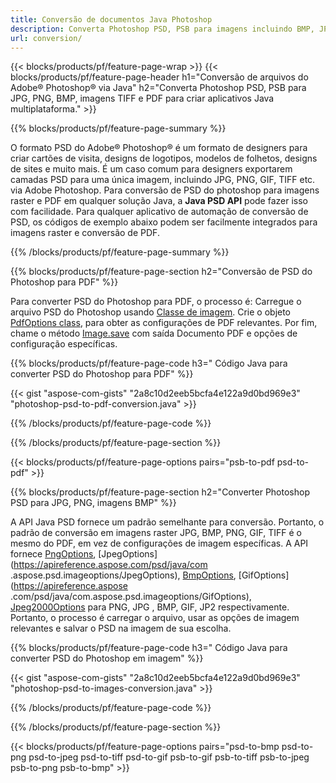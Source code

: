 ```yaml
---
title: Conversão de documentos Java Photoshop
description: Converta Photoshop PSD, PSB para imagens incluindo BMP, JPG, PNG, TIFF e PDF via biblioteca Java.
url: conversion/
---
```


{{< blocks/products/pf/feature-page-wrap >}}
{{< blocks/products/pf/feature-page-header h1="Conversão de arquivos do Adobe® Photoshop® via Java" h2="Converta Photoshop PSD, PSB para JPG, PNG, BMP, imagens TIFF e PDF para criar aplicativos Java multiplataforma." >}}

{{% blocks/products/pf/feature-page-summary %}}

O formato PSD do Adobe® Photoshop® é um formato de designers para criar cartões de visita, designs de logotipos, modelos de folhetos, designs de sites e muito mais. É um caso comum para designers exportarem camadas PSD para uma única imagem, incluindo JPG, PNG, GIF, TIFF etc. via Adobe Photoshop. Para conversão de PSD do photoshop para imagens raster e PDF em qualquer solução Java, a **Java PSD API** pode fazer isso com facilidade. Para qualquer aplicativo de automação de conversão de PSD, os códigos de exemplo abaixo podem ser facilmente integrados para imagens raster e conversão de PDF.

{{% /blocks/products/pf/feature-page-summary %}}

{{% blocks/products/pf/feature-page-section h2="Conversão de PSD do Photoshop para PDF" %}}

Para converter PSD do Photoshop para PDF, o processo é: Carregue o arquivo PSD do Photoshop usando [Classe de imagem](https://apireference.aspose.com/psd/java/com.aspose.psd/Image). Crie o objeto [PdfOptions class](https://apireference.aspose.com/psd/java/com.aspose.psd.imageoptions/PdfOptions), para obter as configurações de PDF relevantes. Por fim, chame o método [Image.save](https://apireference.aspose.com/psd/java/com.aspose.psd/Image#save-java.lang.String-com.aspose.psd.ImageOptionsBase-) com saída Documento PDF e opções de configuração específicas.

{{% blocks/products/pf/feature-page-code h3=" Código Java para converter PSD do Photoshop para PDF" %}}

{{< gist "aspose-com-gists" "2a8c10d2eeb5bcfa4e122a9d0bd969e3" "photoshop-psd-to-pdf-conversion.java" >}}

{{% /blocks/products/pf/feature-page-code %}}

{{% /blocks/products/pf/feature-page-section %}}

{{< blocks/products/pf/feature-page-options pairs="psb-to-pdf psd-to-pdf" >}}

{{% blocks/products/pf/feature-page-section h2="Converter Photoshop PSD para JPG, PNG, imagens BMP" %}}

A API Java PSD fornece um padrão semelhante para conversão. Portanto, o padrão de conversão em imagens raster JPG, BMP, PNG, GIF, TIFF é o mesmo do PDF, em vez de configurações de imagem específicas. A API fornece [PngOptions](https://apireference.aspose.com/psd/java/com.aspose.psd.imageoptions/PngOptions), [JpegOptions](https://apireference.aspose.com/psd/java/com .aspose.psd.imageoptions/JpegOptions), [BmpOptions](https://apireference.aspose.com/psd/java/com.aspose.psd.imageoptions/BmpOptions), [GifOptions](https://apireference.aspose .com/psd/java/com.aspose.psd.imageoptions/GifOptions), [Jpeg2000Options](https://apireference.aspose.com/psd/java/com.aspose.psd.imageoptions/Jpeg2000Options) para PNG, JPG , BMP, GIF, JP2 respectivamente. Portanto, o processo é carregar o arquivo, usar as opções de imagem relevantes e salvar o PSD na imagem de sua escolha.

{{% blocks/products/pf/feature-page-code h3=" Código Java para converter PSD do Photoshop em imagem" %}}

{{< gist "aspose-com-gists" "2a8c10d2eeb5bcfa4e122a9d0bd969e3" "photoshop-psd-to-images-conversion.java" >}}

{{% /blocks/products/pf/feature-page-code %}}

{{% /blocks/products/pf/feature-page-section %}}

{{< blocks/products/pf/feature-page-options pairs="psd-to-bmp psd-to-png psd-to-jpeg psd-to-tiff psd-to-gif psb-to-gif psb-to-tiff psb-to-jpeg psb-to-png psb-to-bmp" >}}
